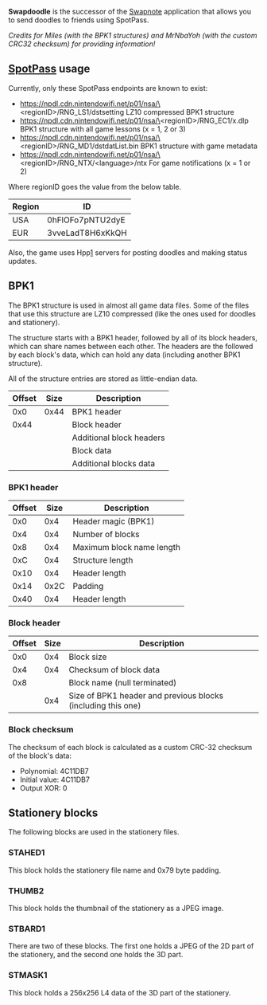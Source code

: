 **Swapdoodle** is the successor of the [Swapnote](Swapnote "wikilink")
application that allows you to send doodles to friends using SpotPass.

*Credits for Miles (with the BPK1 structures) and MrNbaYoh (with the
custom CRC32 checksum) for providing information!*

## [SpotPass](SpotPass "wikilink") usage

Currently, only these SpotPass endpoints are known to exist:

- https://npdl.cdn.nintendowifi.net/p01/nsa/\<regionID\>/RNG_LS1/dstsetting
  LZ10 compressed BPK1 structure
- https://npdl.cdn.nintendowifi.net/p01/nsa/\<regionID\>/RNG_EC1/x.dlp
  BPK1 structure with all game lessons (x = 1, 2 or 3)
- https://npdl.cdn.nintendowifi.net/p01/nsa/\<regionID\>/RNG_MD1/dstdatList.bin
  BPK1 structure with game metadata
- https://npdl.cdn.nintendowifi.net/p01/nsa/\<regionID\>/RNG_NTX/\<language\>/ntx
  For game notifications (x = 1 or 2)

Where regionID goes the value from the below table.

| Region | ID               |
|--------|------------------|
| USA    | 0hFlOFo7pNTU2dyE |
| EUR    | 3vveLadT8H6xKkQH |

Also, the game uses
Hpp[1](https://github.com/kinnay/NintendoClients/wiki/Hpp-Server)
servers for posting doodles and making status updates.

## BPK1

The BPK1 structure is used in almost all game data files. Some of the
files that use this structure are LZ10 compressed (like the ones used
for doodles and stationery).

The structure starts with a BPK1 header, followed by all of its block
headers, which can share names between each other. The headers are the
followed by each block's data, which can hold any data (including
another BPK1 structure).

All of the structure entries are stored as little-endian data.

| Offset | Size | Description              |
|--------|------|--------------------------|
| 0x0    | 0x44 | BPK1 header              |
| 0x44   |      | Block header             |
|        |      | Additional block headers |
|        |      | Block data               |
|        |      | Additional blocks data   |

### BPK1 header

| Offset | Size | Description               |
|--------|------|---------------------------|
| 0x0    | 0x4  | Header magic (BPK1)       |
| 0x4    | 0x4  | Number of blocks          |
| 0x8    | 0x4  | Maximum block name length |
| 0xC    | 0x4  | Structure length          |
| 0x10   | 0x4  | Header length             |
| 0x14   | 0x2C | Padding                   |
| 0x40   | 0x4  | Header length             |

### Block header

| Offset | Size | Description                                                  |
|--------|------|--------------------------------------------------------------|
| 0x0    | 0x4  | Block size                                                   |
| 0x4    | 0x4  | Checksum of block data                                       |
| 0x8    |      | Block name (null terminated)                                 |
|        | 0x4  | Size of BPK1 header and previous blocks (including this one) |

### Block checksum

The checksum of each block is calculated as a custom CRC-32 checksum of
the block's data:

- Polynomial: 4C11DB7
- Initial value: 4C11DB7
- Output XOR: 0

## Stationery blocks

The following blocks are used in the stationery files.

### STAHED1

This block holds the stationery file name and 0x79 byte padding.

### THUMB2

This block holds the thumbnail of the stationery as a JPEG image.

### STBARD1

There are two of these blocks. The first one holds a JPEG of the 2D part
of the stationery, and the second one holds the 3D part.

### STMASK1

This block holds a 256x256 L4 data of the 3D part of the stationery.